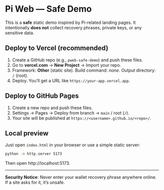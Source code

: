 # Pi Web — Safe Demo

This is a **safe** static demo inspired by Pi-related landing pages. It intentionally **does not** collect recovery phrases, private keys, or any sensitive data.

## Deploy to Vercel (recommended)
1. Create a GitHub repo (e.g., `pweb-safe-demo`) and push these files.
2. Go to **vercel.com** → **New Project** → Import your repo.
3. Framework: **Other** (static site). Build command: _none_. Output directory: `/` (root).
4. Deploy. You’ll get a URL like `https://your-app.vercel.app`.

## Deploy to GitHub Pages
1. Create a new repo and push these files.
2. Settings → Pages → Deploy from branch → `main` / root (`/`).
3. Your site will be published at `https://<username>.github.io/<repo>/`.

## Local preview
Just open `index.html` in your browser or use a simple static server:
```bash
python -m http.server 5173
```
Then open http://localhost:5173.

---

**Security Notice**: Never enter your wallet recovery phrase anywhere online. If a site asks for it, it’s unsafe.
